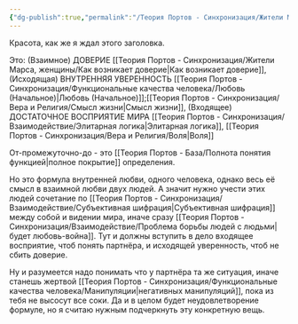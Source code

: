 ```yaml
---
{"dg-publish":true,"permalink":"/Теория Портов - Синхронизация/Жители Марса, женщины/Формула любви/"}
---
```


Красота, как же я ждал этого заголовка.

Это:
(Взаимное) ДОВЕРИЕ [[Теория Портов - Синхронизация/Жители Марса, женщины/Как возникает доверие\|Как возникает доверие]], 
(Исходящая) ВНУТРЕННЯЯ УВЕРЕННОСТЬ [[Теория Портов - Синхронизация/Функциональные качества человека/Любовь (Начальное)\|Любовь (Начальное)]];[[Теория Портов - Синхронизация/Вера и Религия/Смысл жизни\|Смысл жизни]],
(Входящее) ДОСТАТОЧНОЕ ВОСПРИЯТИЕ МИРА [[Теория Портов - Синхронизация/Взаимодействие/Элитарная логика\|Элитарная логика]], [[Теория Портов - Синхронизация/Вера и Религия/Воля\|Воля]]

От-промежуточно-до - это [[Теория Портов - База/Полнота понятия функцией\|полное покрытие]] определения.

Но это формула внутренней любви, одного человека, однако весь её смысл в взаимной любви двух людей.
А значит нужно учести этих людей сочетание по [[Теория Портов - Синхронизация/Взаимодействие/Субъективная шифрация\|Субъективная шифрация]] между собой и видении мира, иначе сразу [[Теория Портов - Синхронизация/Взаимодействие/Проблема борьбы людей с людьми\|будет любовь-война]]. Тут и должны вступить в дело входящее восприятие, чтоб понять партнёра, и исходящей уверенность, чтоб не сбить доверие.

Ну и разумеется надо понимать что у партнёра та же ситуация, иначе станешь жертвой [[Теория Портов - Синхронизация/Функциональные качества человека/Манипуляции\|негативных манипуляций]], пока из тебя не высосут все соки. Да и в целом будет неудовлетворение формуле, но я считаю нужным подчеркнуть эту конкретную вещь.